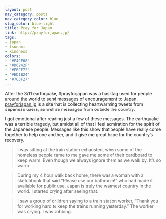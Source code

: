 ```yaml
---
layout: post
nav_category: posts
nav_category_color: blue
slug_color: blue-light
title: Pray for Japan
link: http://prayforjapan.jp/
tags:
- japan
- tsunami
- kindness
colors:
- "#F4CF68"
- "#D6242F"
- "#EBCF72"
- "#ED1B24"
- "#763F27"
---
```


After the 3/11 earthquake, #prayforjapan was a hashtag used for people around the world to send messages of encouragement to Japan. [prayforjapan.jp](http://prayforjapan.jp/) is a site that is collecting heartwarming tweets from Japanese users, as well as messages from outside the country.

I got emotional after reading just a few of these messages. The earthquake was a terrible tragedy, but amidst all of that I feel admiration for the spirit of the Japanese people. Messages like this show that people have really come together to help one another, and it give me great hope for the country’s recovery.

> I was sitting at the train station exhausted, when some of the homeless people came to me gave me some of their cardboard to keep warm. Even though we always ignore them as we walk by. It’s so warm.

> During my 4 hour walk back home, there was a woman with a sketchbook that said “Please use our bathroom!” who had made it available for public use. Japan is truly the warmest country in the world. I started crying after seeing that.

> I saw a group of children saying to a train station worker, “Thank you for working hard to keep the trains running yesterday.” The worker was crying. I was sobbing.